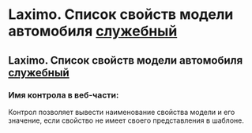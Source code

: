 ﻿---
description: 2.4.7
---
# Laximo. Список свойств модели автомобиля [служебный](!)
## Laximo. Список свойств модели автомобиля [служебный](!)
### Имя контрола в веб-части: 
Контрол позволяет вывести наименование свойства модели и его значение, если свойство не имеет своего представления в шаблоне.
